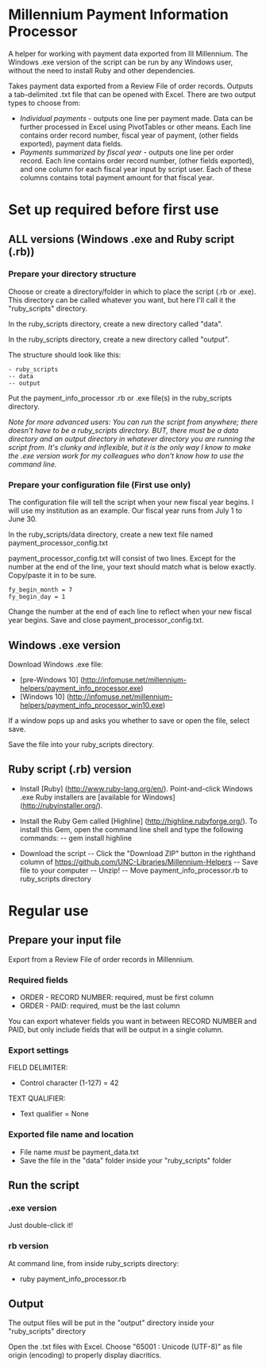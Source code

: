 # Millennium Payment Information Processor
A helper for working with payment data exported from III Millennium. The Windows .exe version of the script can be run by any Windows user, without the need to install Ruby and other dependencies. 

Takes payment data exported from a Review File of order records. Outputs a tab-delimited .txt file that can be opened with Excel. There are two output types to choose from: 
- *Individual payments* - outputs one line per payment made. Data can be further processed in Excel using PivotTables or other means. Each line contains order record number, fiscal year of payment, (other fields exported), payment data fields.
- *Payments summarized by fiscal year* - outputs one line per order record. Each line contains order record number, (other fields exported), and one column for each fiscal year input by script user. Each of these columns contains total payment amount for that fiscal year.

# Set up required before first use
## ALL versions (Windows .exe and Ruby script (.rb))
### Prepare your directory structure
Choose or create a directory/folder in which to place the script (.rb or .exe). This directory can be called whatever you want, but here I'll call it the "ruby_scripts" directory. 

In the ruby_scripts directory, create a new directory called "data". 

In the ruby_scripts directory, create a new directory called "output". 

The structure should look like this: 

```
- ruby_scripts
-- data
-- output
```

Put the payment_info_processor .rb or .exe file(s) in the ruby_scripts directory.

<i>Note for more advanced users: You can run the script from anywhere; there doesn't have to be a ruby_scripts directory. BUT, there must be a data directory and an output directory in whatever directory you are running the script from. It's clunky and inflexible, but it is the only way I know to make the .exe version work for my colleagues who don't know how to use the command line.</i>

### Prepare your configuration file (First use only)
The configuration file will tell the script when your new fiscal year begins. I will use my institution as an example. Our fiscal year runs from July 1 to June 30.

In the ruby_scripts/data directory, create a new text file named payment_processor_config.txt

payment_processor_config.txt will consist of two lines. Except for the number at the end of the line, your text should match what is below exactly. Copy/paste it in to be sure.

```
fy_begin_month = 7
fy_begin_day = 1
```

Change the number at the end of each line to reflect when your new fiscal year begins. Save and close payment_processor_config.txt.

## Windows .exe version
Download Windows .exe file: 
- [pre-Windows 10] (http://infomuse.net/millennium-helpers/payment_info_processor.exe)
- [Windows 10] (http://infomuse.net/millennium-helpers/payment_info_processor_win10.exe)

If a window pops up and asks you whether to save or open the file, select save. 

Save the file into your ruby_scripts directory.

## Ruby script (.rb) version
- Install [Ruby] (http://www.ruby-lang.org/en/). Point-and-click Windows .exe Ruby installers are [available for Windows] (http://rubyinstaller.org/).

- Install the Ruby Gem called [Highline] (http://highline.rubyforge.org/). To install this Gem, open the command line shell and type the following commands: 
-- gem install highline

- Download the script
-- Click the "Download ZIP" button in the righthand column of https://github.com/UNC-Libraries/Millennium-Helpers
-- Save file to your computer
-- Unzip! 
-- Move payment_info_processor.rb to ruby_scripts directory


# Regular use
## Prepare your input file
Export from a Review File of order records in Millennium. 

### Required fields
- ORDER - RECORD NUMBER: required, must be first column
- ORDER - PAID: required, must be the last column

You can export whatever fields you want in between RECORD NUMBER and PAID, but only include fields that will be output in a single column.

### Export settings
FIELD DELIMITER:
- Control character (1-127) = 42

TEXT QUALIFIER:
- Text qualifier = None

### Exported file name and location
- File name *must* be payment_data.txt
- Save the file in the "data" folder inside your "ruby_scripts" folder


## Run the script
### .exe version
Just double-click it!

### rb version
At command line, from inside ruby_scripts directory: 
- ruby payment_info_processor.rb

## Output
The output files will be put in the "output" directory inside your "ruby_scripts" directory

Open the .txt files with Excel. Choose "65001 : Unicode (UTF-8)" as file origin (encoding) to properly display diacritics.
